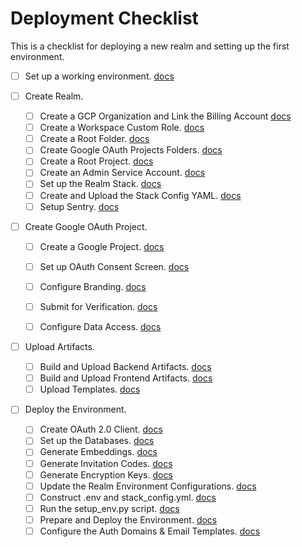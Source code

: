 # Deployment Checklist

This is a checklist for deploying a new realm and setting up the first environment.

- [ ] Set up a working environment. [docs](deployment-procedure.md#step-0-set-up-the-working-environment)

- [ ] Create Realm.
  - [ ] Create a GCP Organization and Link the Billing Account [docs](deployment-procedure.md#step-11-create-a-gcp-organization-and-link-the-billing-account)
  - [ ] Create a Workspace Custom Role. [docs](deployment-procedure.md#step-12-create-a-workspace-custom-role)
  - [ ] Create a Root Folder. [docs](deployment-procedure.md#step-13-create-a-root-folder)
  - [ ] Create Google OAuth Projects Folders. [docs](deployment-procedure.md#step-14-create-google-oauth-project-folders)
  - [ ] Create a Root Project. [docs](deployment-procedure.md#step-15-create-a-root-project)
  - [ ] Create an Admin Service Account. [docs](deployment-procedure.md#step-16-create-an-admin-service-account)
  - [ ] Set up the Realm Stack. [docs](deployment-procedure.md#step-17-set-up-the-realm-stack)
  - [ ] Create and Upload the Stack Config YAML. [docs](deployment-procedure.md#step-18-create-and-upload-the-stack-config-yaml)
  - [ ] Setup Sentry. [docs](deployment-procedure.md#step-19-setup-sentry)

- [ ] Create Google OAuth Project.
  - [ ] Create a Google Project. [docs](deployment-procedure.md#step-21-create-a-google-project)
  - [ ] Set up OAuth Consent Screen. [docs](deployment-procedure.md#step-22-set-up-oauth-consent-screen)
  - [ ] Configure Branding. [docs](deployment-procedure.md#step-23-configure-branding)
  - [ ] Submit for Verification. [docs](deployment-procedure.md#step-24-submit-for-verification)
  - [ ] Configure Data Access. [docs](deployment-procedure.md#step-25-configure-data-access)


- [ ] Upload Artifacts.
  - [ ] Build and Upload Backend Artifacts. [docs](deployment-procedure.md#step-31-build-and-upload-backend-artifacts)
  - [ ] Build and Upload Frontend Artifacts. [docs](deployment-procedure.md#step-32-build-and-upload-frontend-artifacts)
  - [ ] Upload Templates. [docs](deployment-procedure.md#step-33-upload-templates)

- [ ] Deploy the Environment.
  - [ ] Create OAuth 2.0 Client. [docs](deployment-procedure.md#step-41-create-oauth-20-client)
  - [ ] Set up the Databases. [docs](deployment-procedure.md#step-42-set-up-the-databases)
  - [ ] Generate Embeddings. [docs](deployment-procedure.md#step-43-generate-embeddings)
  - [ ] Generate Invitation Codes. [docs](deployment-procedure.md#step-44-generate-invitation-codes)
  - [ ] Generate Encryption Keys. [docs](deployment-procedure.md#step-45-generate-encryption-keys)
  - [ ] Update the Realm Environment Configurations. [docs](deployment-procedure.md#step-46-update-the-realm-environment-configurations)
  - [ ] Construct .env and stack_config.yml. [docs](deployment-procedure.md#step-47-construct-env-and-stack_configyml)
  - [ ] Run the setup_env.py script. [docs](deployment-procedure.md#step-48-run-the-setuppy-script)
  - [ ] Prepare and Deploy the Environment. [docs](deployment-procedure.md#step-49-prepare-and-deploy-the-environment)
  - [ ] Configure the Auth Domains & Email Templates. [docs](deployment-procedure.md#step-410-configure-the-auth-domains-and-email-templates-for-the-identity-platform)
